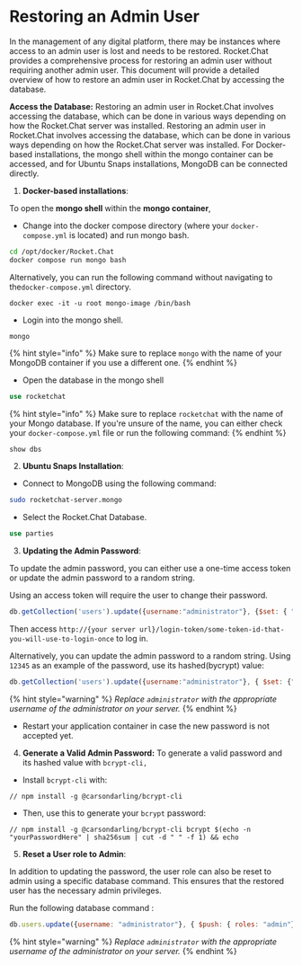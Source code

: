 # Restoring an Admin User

In the management of any digital platform, there may be instances where access to an admin user is lost and needs to be restored. Rocket.Chat provides a comprehensive process for restoring an admin user without requiring another admin user. This document will provide a detailed overview of how to restore an admin user in Rocket.Chat by accessing the database.

**Access the Database:** Restoring an admin user in Rocket.Chat involves accessing the database, which can be done in various ways depending on how the Rocket.Chat server was installed. Restoring an admin user in Rocket.Chat involves accessing the database, which can be done in various ways depending on how the Rocket.Chat server was installed. For Docker-based installations, the mongo shell within the mongo container can be accessed, and for Ubuntu Snaps installations, MongoDB can be connected directly.

1. **Docker-based installations**:

To open the **mongo shell** within the **mongo container**,

* Change into the docker compose directory (where your `docker-compose.yml` is located) and run mongo bash.

```bash
cd /opt/docker/Rocket.Chat
docker compose run mongo bash
```

Alternatively, you can run the following command without navigating to the`docker-compose.yml` directory.

```
docker exec -it -u root mongo-image /bin/bash
```

* Login into the mongo shell.

```
mongo
```

{% hint style="info" %}
Make sure to replace `mongo` with the name of your MongoDB container if you use a different one.
{% endhint %}

* Open the database in the mongo shell

```sql
use rocketchat
```

{% hint style="info" %}
Make sure to replace `rocketchat` with the name of your Mongo database. If you're unsure of the name, you can either check your `docker-compose.yml` file or run the following command:
{% endhint %}

```sql
show dbs
```

2. **Ubuntu Snaps Installation**:

* Connect to MongoDB using the following command:

```bash
sudo rocketchat-server.mongo
```

* Select the Rocket.Chat Database.

```sql
use parties
```

3. **Updating the Admin Password**:

To update the admin password, you can either use a one-time access token or update the admin password to a random string.

Using an access token will require the user to change their password.

```javascript
db.getCollection('users').update({username:"administrator"}, {$set: { "services":{"loginToken":{"token":"some-token-id-that-you-will-use-to-login-once"}}, "requirePasswordChange":true} })
```

Then access `http://{your server url}/login-token/some-token-id-that-you-will-use-to-login-once` to log in.

Alternatively, you can update the admin password to a random string. Using `12345` as an example of the password, use its hashed(bycrypt) value:

```javascript
db.getCollection('users').update({username:"administrator"}, { $set: {"services" : { "password" : {"bcrypt" : "$2a$10$n9CM8OgInDlwpvjLKLPML.eizXIzLlRtgCh3GRLafOdR9ldAUh/KG" } } } })
```

{% hint style="warning" %}
_Replace `administrator` with the appropriate username of the administrator on your server._
{% endhint %}

* Restart your application container in case the new password is not accepted yet.

4. **Generate a Valid Admin Password:** To generate a valid password and its hashed value with `bcrypt-cli,`

* Install `bcrypt-cli` with:

```
// npm install -g @carsondarling/bcrypt-cli
```

* Then, use this to generate your `bcrypt` password:

```
// npm install -g @carsondarling/bcrypt-cli bcrypt $(echo -n "yourPasswordHere" | sha256sum | cut -d " " -f 1) && echo
```

5. **Reset a User role to Admin**:

In addition to updating the password, the user role can also be reset to admin using a specific database command. This ensures that the restored user has the necessary admin privileges.

Run the following database command :

```javascript
db.users.update({username: "administrator"}, { $push: { roles: "admin"}})
```

{% hint style="warning" %}
_Replace `administrator` with the appropriate username of the administrator on your server._
{% endhint %}
